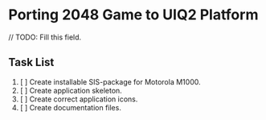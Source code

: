 Porting 2048 Game to UIQ2 Platform
==================================

// TODO: Fill this field.

## Task List

1. [ ] Create installable SIS-package for Motorola M1000.
2. [ ] Create application skeleton.
3. [ ] Create correct application icons.
4. [ ] Create documentation files.
